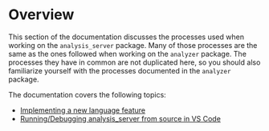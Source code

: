 # Overview

This section of the documentation discusses the processes used when working on
the `analysis_server` package. Many of those processes are the same as the ones
followed when working on the `analyzer` package. The processes they have in
common are not duplicated here, so you should also familiarize yourself with the
processes documented in the `analyzer` package.

The documentation covers the following topics:

- [Implementing a new language feature](new_language_feature.md)
- [Running/Debugging analysis_server from source in VS Code](running_in_vs_code.md)
